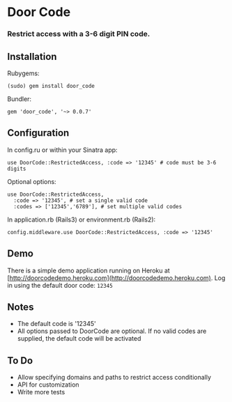 Door Code
=========

### Restrict access with a 3-6 digit PIN code.

## Installation

Rubygems:

    (sudo) gem install door_code

Bundler:

    gem 'door_code', '~> 0.0.7'

## Configuration
    
In config.ru or within your Sinatra app:

    use DoorCode::RestrictedAccess, :code => '12345' # code must be 3-6 digits

Optional options:

    use DoorCode::RestrictedAccess,
      :code => '12345', # set a single valid code
      :codes => ['12345','6789'], # set multiple valid codes
    
In application.rb (Rails3) or environment.rb (Rails2):

    config.middleware.use DoorCode::RestrictedAccess, :code => '12345'

## Demo

There is a simple demo application running on Heroku at [http://doorcodedemo.heroku.com](http://doorcodedemo.heroku.com). Log in using the default door code: `12345`

## Notes

* The default code is '12345'
* All options passed to DoorCode are optional. If no valid codes are supplied, the default code will be activated

## To Do

* Allow specifying domains and paths to restrict access conditionally
* API for customization
* Write more tests
